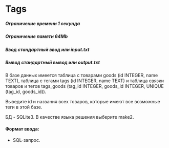 # Tags

##### Ограничение времени	1 секунда
##### Ограничение памяти	64Mb
##### Ввод	стандартный ввод или input.txt
##### Вывод	стандартный вывод или output.txt

В базе данных имеется таблица с товарами goods (id INTEGER, name TEXT), таблица с тегами tags (id INTEGER, name TEXT) и таблица связки товаров и тегов tags_goods (tag_id INTEGER, goods_id INTEGER, UNIQUE (tag_id, goods_id)).

Выведите id и названия всех товаров, которые имеют все возможные теги в этой базе.

БД - SQLite3. В качестве языка решения выберите make2.


#### Формат ввода:
- SQL-запрос.
